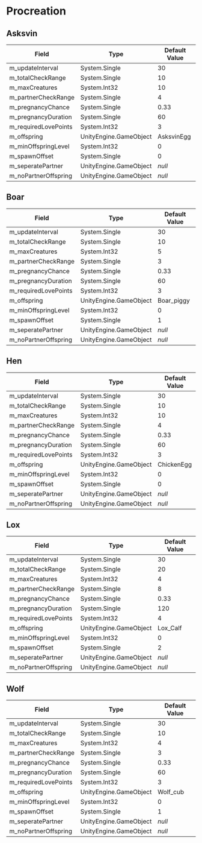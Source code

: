 # Procreation

## Asksvin

|Field|Type|Default Value|
|-----|----|-------------|
|m_updateInterval|System.Single|30|
|m_totalCheckRange|System.Single|10|
|m_maxCreatures|System.Int32|10|
|m_partnerCheckRange|System.Single|4|
|m_pregnancyChance|System.Single|0.33|
|m_pregnancyDuration|System.Single|60|
|m_requiredLovePoints|System.Int32|3|
|m_offspring|UnityEngine.GameObject|AsksvinEgg|
|m_minOffspringLevel|System.Int32|0|
|m_spawnOffset|System.Single|0|
|m_seperatePartner|UnityEngine.GameObject|*null*|
|m_noPartnerOffspring|UnityEngine.GameObject|*null*|

## Boar

|Field|Type|Default Value|
|-----|----|-------------|
|m_updateInterval|System.Single|30|
|m_totalCheckRange|System.Single|10|
|m_maxCreatures|System.Int32|5|
|m_partnerCheckRange|System.Single|3|
|m_pregnancyChance|System.Single|0.33|
|m_pregnancyDuration|System.Single|60|
|m_requiredLovePoints|System.Int32|3|
|m_offspring|UnityEngine.GameObject|Boar_piggy|
|m_minOffspringLevel|System.Int32|0|
|m_spawnOffset|System.Single|1|
|m_seperatePartner|UnityEngine.GameObject|*null*|
|m_noPartnerOffspring|UnityEngine.GameObject|*null*|

## Hen

|Field|Type|Default Value|
|-----|----|-------------|
|m_updateInterval|System.Single|30|
|m_totalCheckRange|System.Single|10|
|m_maxCreatures|System.Int32|10|
|m_partnerCheckRange|System.Single|4|
|m_pregnancyChance|System.Single|0.33|
|m_pregnancyDuration|System.Single|60|
|m_requiredLovePoints|System.Int32|3|
|m_offspring|UnityEngine.GameObject|ChickenEgg|
|m_minOffspringLevel|System.Int32|0|
|m_spawnOffset|System.Single|0|
|m_seperatePartner|UnityEngine.GameObject|*null*|
|m_noPartnerOffspring|UnityEngine.GameObject|*null*|

## Lox

|Field|Type|Default Value|
|-----|----|-------------|
|m_updateInterval|System.Single|30|
|m_totalCheckRange|System.Single|20|
|m_maxCreatures|System.Int32|4|
|m_partnerCheckRange|System.Single|8|
|m_pregnancyChance|System.Single|0.33|
|m_pregnancyDuration|System.Single|120|
|m_requiredLovePoints|System.Int32|4|
|m_offspring|UnityEngine.GameObject|Lox_Calf|
|m_minOffspringLevel|System.Int32|0|
|m_spawnOffset|System.Single|2|
|m_seperatePartner|UnityEngine.GameObject|*null*|
|m_noPartnerOffspring|UnityEngine.GameObject|*null*|

## Wolf

|Field|Type|Default Value|
|-----|----|-------------|
|m_updateInterval|System.Single|30|
|m_totalCheckRange|System.Single|10|
|m_maxCreatures|System.Int32|4|
|m_partnerCheckRange|System.Single|3|
|m_pregnancyChance|System.Single|0.33|
|m_pregnancyDuration|System.Single|60|
|m_requiredLovePoints|System.Int32|3|
|m_offspring|UnityEngine.GameObject|Wolf_cub|
|m_minOffspringLevel|System.Int32|0|
|m_spawnOffset|System.Single|1|
|m_seperatePartner|UnityEngine.GameObject|*null*|
|m_noPartnerOffspring|UnityEngine.GameObject|*null*|

